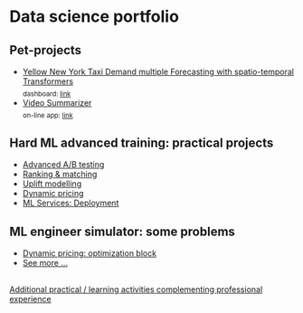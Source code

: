 # Data science portfolio
## Pet-projects
- [Yellow New York Taxi Demand multiple Forecasting with spatio-temporal Transformers](https://github.com/olip78/ynyt)
  <br><sub>dashboard: [link](http://158.160.109.15:8080) <sub>
- [Video Summarizer](https://github.com/olip78/video_summarizer)
  <br><sub>on-line app: [link](http://159.223.16.238:8501) <sub>  
## Hard ML advanced training: practical projects
- [Advanced A/B testing](./hard_ml/ab)
- [Ranking & matching](./hard_ml/ranking)
- [Uplift modelling](./hard_ml/uplift)
- [Dynamic pricing](./hard_ml/dynamic_pricing)
- [ML Services: Deployment](/hard_ml/deployment)

## ML engineer simulator: some problems
- [Dynamic pricing: optimization block](./ml_simulator/pricing/)
- [See more ...](./ml_simulator/)

##   
[Additional practical / learning activities complementing professional experience](./self_study.md)
